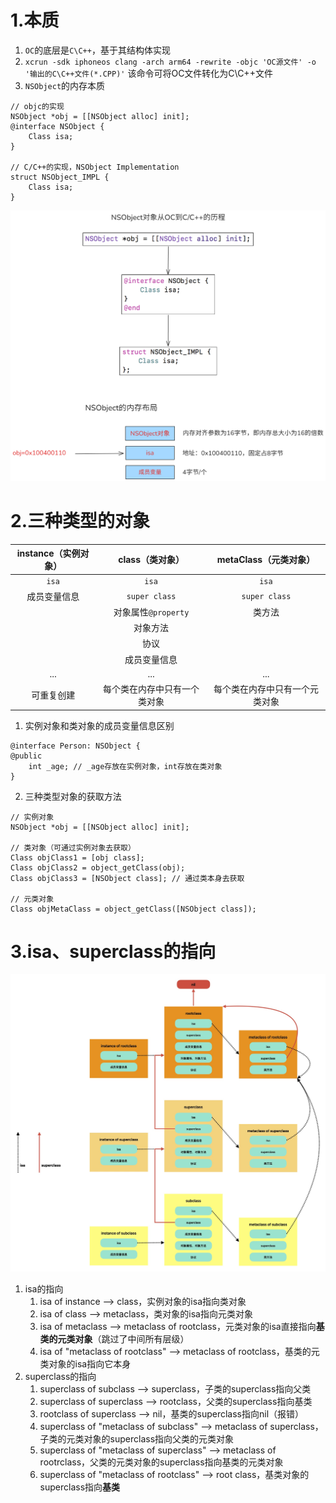 
# 1.本质
1. `OC`的底层是`C\C++`，基于其结构体实现
2. `xcrun -sdk iphoneos clang -arch arm64 -rewrite -objc 'OC源文件' -o '输出的C\C++文件(*.CPP)'` 该命令可将OC文件转化为C\C++文件
3. `NSObject`的内存本质
```objc
// objc的实现
NSObject *obj = [[NSObject alloc] init];
@interface NSObject {
	Class isa;
}

// C/C++的实现，NSObject Implementation
struct NSObject_IMPL {
	Class isa;
}
```

![微信图片_20241201212031.png](https://raw.githubusercontent.com/627969687/LevelUp/main/resource/202412012120360.png)

# 2.三种类型的对象

| instance（实例对象） |   class（类对象）    | metaClass（元类对象） |
| :------------: | :-------------: | :-------------: |
|     `isa`      |      `isa`      |      `isa`      |
|     成员变量信息     |  `super class`  |  `super class`  |
|                | 对象属性`@property` |       类方法       |
|                |      对象方法       |                 |
|                |       协议        |                 |
|                |     成员变量信息      |                 |
|      ...       |       ...       |       ...       |
|     可重复创建      | 每个类在内存中只有一个类对象  | 每个类在内存中只有一个元类对象 |

1. 实例对象和类对象的成员变量信息区别
```objc
@interface Person: NSObject {
@public
	int _age; // _age存放在实例对象，int存放在类对象
}
```
2. 三种类型对象的获取方法
```objc
// 实例对象
NSObject *obj = [[NSObject alloc] init];

// 类对象（可通过实例对象去获取）
Class objClass1 = [obj class];
Class objClass2 = object_getClass(obj);
Class objClass3 = [NSObject class]; // 通过类本身去获取

// 元类对象
Class objMetaClass = object_getClass([NSObject class]);
```

# 3.isa、superclass的指向
![isa.jpg](https://raw.githubusercontent.com/627969687/LevelUp/main/resource/202412060130574.jpg)
1. isa的指向
	1. isa of instance --> class，实例对象的isa指向类对象
	2. isa of class --> metaclass，类对象的isa指向元类对象
	3. isa of metaclass --> metaclass of rootclass，元类对象的isa直接指向**基类的元类对象**（跳过了中间所有层级）
	4. isa of "metaclass of rootclass" --> metaclass of rootclass，基类的元类对象的isa指向它本身
2. superclass的指向
	1. superclass of subclass --> superclass，子类的superclass指向父类
	2. superclass of superclass --> rootclass，父类的superclass指向基类
	3. rootclass of superclass --> nil，基类的superclass指向nil（报错）
	4. superclass of "metaclass of subclass" --> metaclass of superclass，子类的元类对象的superclass指向父类的元类对象
	5. superclass of "metaclass of superclass" --> metaclass of rootrclass，父类的元类对象的superclass指向基类的元类对象
	6. superclass of "metaclass of rootclass" --> root class，基类对象的superclass指向**基类**





